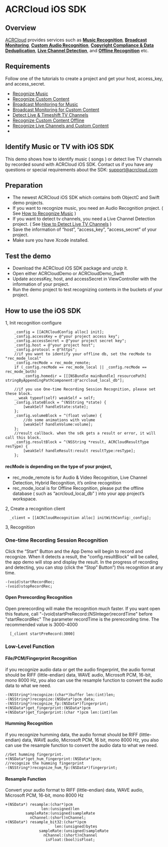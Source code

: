 # ACRCloud iOS SDK

## Overview
  [ACRCloud](https://www.acrcloud.com/) provides services such as **[Music Recognition](https://www.acrcloud.com/music-recognition)**, **[Broadcast Monitoring](https://www.acrcloud.com/broadcast-monitoring/)**, **[Custom Audio Recognition](https://www.acrcloud.com/second-screen-synchronization%e2%80%8b/)**, **[Copyright Compliance & Data Deduplication](https://www.acrcloud.com/copyright-compliance-data-deduplication/)**, **[Live Channel Detection](https://www.acrcloud.com/live-channel-detection/)**, and **[Offline Recognition](https://www.acrcloud.com/offline-recognition/)** etc.<br>

## Requirements                                                                                                                             
Follow one of the tutorials to create a project and get your host, access_key, and access_secret.

 * [Recognize Music](https://docs.acrcloud.com/tutorials/recognize-music)
 * [Recognize Custom Content](https://docs.acrcloud.com/tutorials/recognize-custom-content)
 * [Broadcast Monitoring for Music](https://docs.acrcloud.com/tutorials/broadcast-monitoring-for-music)
 * [Broadcast Monitoring for Custom Content](https://docs.acrcloud.com/tutorials/broadcast-monitoring-for-custom-content)
 * [Detect Live & Timeshift TV Channels](https://docs.acrcloud.com/tutorials/detect-live-and-timeshift-tv-channels)
 * [Recognize Custom Content Offline](https://docs.acrcloud.com/tutorials/recognize-custom-content-offline)
 * [Recognize Live Channels and Custom Content](https://docs.acrcloud.com/tutorials/recognize-tv-channels-and-custom-content)
 * 
## Identify Music or TV with iOS SDK
This demo shows how to identify music ( songs ) or detect live TV channels by recorded sound with ACRCloud iOS SDK. Contact us if you have any questions or special requirements about the SDK: support@acrcloud.com

## Preparation
* The newest ACRCloud iOS SDK which contains both ObjectC and Swift demo projects.
* If you want to recognize music, you need an Audio Recognition project. ( See [How to Recognize Music](https://docs.acrcloud.com/tutorials/recognize-music) )
* If you want to detect tv channels, you need a Live Channel Detection project. ( See [How to Detect Live TV Channels](https://docs.acrcloud.com/tutorials/detect-live-and-timeshift-tv-channels) )
* Save the information of “host”, “access_key”, “access_secret” of your project.
* Make sure you have Xcode installed.

## Test the demo
* Download the ACRCloud iOS SDK package and unzip it.
* Open either ACRCloudDemo or ACRCloudDemo_Swift
* Update accessKey, host, and accessSecret in ViewController with the information of your project.
* Run the demo project to test recognizing contents in the buckets of your project.

## How to use the iOS SDK
1, Init recognition configure
```
    _config = [[ACRCloudConfig alloc] init];
    _config.accessKey = @"your project access key";
    _config.accessSecret = @"your project secret key";
    _config.host = @"your project host";
    _config.protocol = @"https";
    //if you want to identify your offline db, set the recMode to "rec_mode_local"
    _config.recMode = rec_mode_remote;
    if (_config.recMode == rec_mode_local || _config.recMode == rec_mode_both)
        _config.homedir = [[[NSBundle mainBundle] resourcePath] stringByAppendingPathComponent:@"acrcloud_local_db"];
        
    //if you use One-time Recording Session Recognition, please set these block.
    __weak typeof(self) weakSelf = self;
    _config.stateBlock = ^(NSString *state) {
        [weakSelf handleState:state];
    };
    _config.volumeBlock = ^(float volume) {
        //do some animations with volume
        [weakSelf handleVolume:volume];
    };
    //result callback. when the sdk gets a result or error, it will call this block.
    _config.resultBlock = ^(NSString *result, ACRCloudResultType resType) {
        [weakSelf handleResult:result resultType:resType];
    };
```
#### recMode is depending on the type of your project,
* rec_mode_remote is for Audio & Video Recognition, Live Channel Detection, Hybrid Recognition, it’s online recognition
* rec_mode_local  is for Offline Recognition, please put the offline database ( such as “acrcloud_local_db” ) into your app project’s workspace.

2, Create a recognition client
```
  _client = [[ACRCloudRecognition alloc] initWithConfig:_config];
```

3, Recognition

### One-time  Recording Session Recognition
Click the “Start” Button and the App Demo will begin to record and recognize. When it detects a result, the "config.resultBlock" will be called, the app demo will stop and display the result. 
In the progress of recording and detecting, you can stop (click the “Stop” Button”) this recognition at any time.
```
-(void)startRecordRec;
-(void)stopRecordRec;
```

#### Open Prerecording Recognition
Open prerecording will make the recognition much faster.
If you want open this feature, call "-(void)startPreRecord:(NSInteger)recordTime" before "startRecordRec"
The parameter recordTime is the prerecording time. The recommended value is 3000-4000
```
  [_client startPreRecord:3000]
```

### Low-Level Function
#### File/PCM/Fingerprint Recognition
if you recognize audio data or get the audio fingerprint, the audio format should be  RIFF (little-endian) data, WAVE audio, Microsoft PCM, 16-bit, mono 8000 Hz,  you also can use the resample function to convert the audio data to what we need.
```
-(NSString*)recognize:(char*)buffer len:(int)len;
-(NSString*)recognize:(NSData*)pcm_data;
-(NSString*)recognize_fp:(NSData*)fingerprint;
+(NSData*)get_fingerprint:(NSData*)pcm
+(NSData*)get_fingerprint:(char *)pcm len:(int)len
```
#### Humming Recognition
if you recognize humming data, the audio format should be  RIFF (little-endian) data, WAVE audio, Microsoft PCM, 16
bit, mono 8000 Hz,  you also can use the resample function to convert the audio data to what we need.
```
//Get humming fingerprint.
+(NSData*)get_hum_fingerprint:(NSData*)pcm;
//recognize the humming fingerprint
-(NSString*)recognize_hum_fp:(NSData*)fingerprint;
```
#### Resample Function
Convert your audio format to RIFF (little-endian) data, WAVE audio, Microsoft PCM, 16-bit, mono 8000 Hz
```
+(NSData*) resample:(char*)pcm
                len:(unsigned)len
         sampleRate:(unsigned)sampleRate
           nChannel:(short)nChannel;
+(NSData*) resample_bit32:(char*)pcm
                      len:(unsigned)bytes
               sampleRate:(unsigned)sampleRate
                 nChannel:(short)nChannel
                  isFloat:(bool)isFloat;
```
